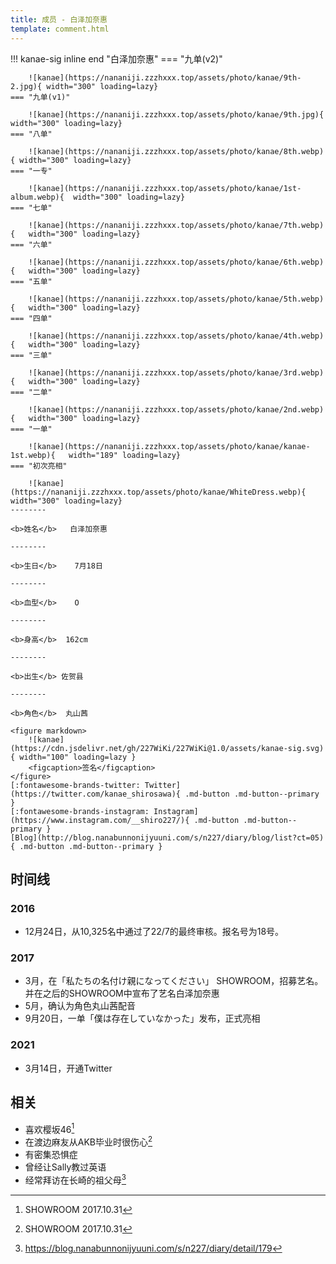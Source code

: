 ```yaml
---
title: 成员 - 白泽加奈惠
template: comment.html
---
```


!!! kanae-sig inline end "白泽加奈惠"
    === "九单(v2)"

        ![kanae](https://nananiji.zzzhxxx.top/assets/photo/kanae/9th-2.jpg){ width="300" loading=lazy}
    === "九单(v1)"

        ![kanae](https://nananiji.zzzhxxx.top/assets/photo/kanae/9th.jpg){ width="300" loading=lazy}
    === "八单"

        ![kanae](https://nananiji.zzzhxxx.top/assets/photo/kanae/8th.webp){ width="300" loading=lazy}
    === "一专"

        ![kanae](https://nananiji.zzzhxxx.top/assets/photo/kanae/1st-album.webp){  width="300" loading=lazy}
    === "七单"

        ![kanae](https://nananiji.zzzhxxx.top/assets/photo/kanae/7th.webp){   width="300" loading=lazy}
    === "六单"

        ![kanae](https://nananiji.zzzhxxx.top/assets/photo/kanae/6th.webp){   width="300" loading=lazy}
    === "五单"

        ![kanae](https://nananiji.zzzhxxx.top/assets/photo/kanae/5th.webp){   width="300" loading=lazy}
    === "四单"

        ![kanae](https://nananiji.zzzhxxx.top/assets/photo/kanae/4th.webp){   width="300" loading=lazy}
    === "三单"

        ![kanae](https://nananiji.zzzhxxx.top/assets/photo/kanae/3rd.webp){   width="300" loading=lazy}
    === "二单"

        ![kanae](https://nananiji.zzzhxxx.top/assets/photo/kanae/2nd.webp){   width="300" loading=lazy}
    === "一单"

        ![kanae](https://nananiji.zzzhxxx.top/assets/photo/kanae/kanae-1st.webp){   width="189" loading=lazy}
    === "初次亮相"

        ![kanae](https://nananiji.zzzhxxx.top/assets/photo/kanae/WhiteDress.webp){   width="300" loading=lazy}
    --------

    <b>姓名</b>   白泽加奈惠 

    --------

    <b>生日</b>    7月18日

    --------

    <b>血型</b>    O

    --------

    <b>身高</b>  162cm

    --------

    <b>出生</b> 佐贺县

    --------

    <b>角色</b>  丸山茜

    <figure markdown>
        ![kanae](https://cdn.jsdelivr.net/gh/227WiKi/227WiKi@1.0/assets/kanae-sig.svg){ width="100" loading=lazy }
        <figcaption>签名</figcaption>
    </figure>
    [:fontawesome-brands-twitter: Twitter](https://twitter.com/kanae_shirosawa){ .md-button .md-button--primary }
    [:fontawesome-brands-instagram: Instagram](https://www.instagram.com/__shiro227/){ .md-button .md-button--primary }
    [Blog](http://blog.nanabunnonijyuuni.com/s/n227/diary/blog/list?ct=05){ .md-button .md-button--primary }

## 时间线
### 2016

- 12月24日，从10,325名中通过了22/7的最终审核。报名号为18号。

### 2017

- 3月，在「私たちの名付け親になってください」 SHOWROOM，招募艺名。并在之后的SHOWROOM中宣布了艺名白泽加奈惠
- 5月，确认为角色丸山茜配音
- 9月20日，一单「僕は存在していなかった」发布，正式亮相

### 2021

- 3月14日，开通Twitter

## 相关

- 喜欢樱坂46[^1]
- 在渡边麻友从AKB毕业时很伤心[^1]
- 有密集恐惧症
- 曾经让Sally教过英语
- 经常拜访在长崎的祖父母[^2]

[^1]: SHOWROOM 2017.10.31
[^2]: https://blog.nanabunnonijyuuni.com/s/n227/diary/detail/179
